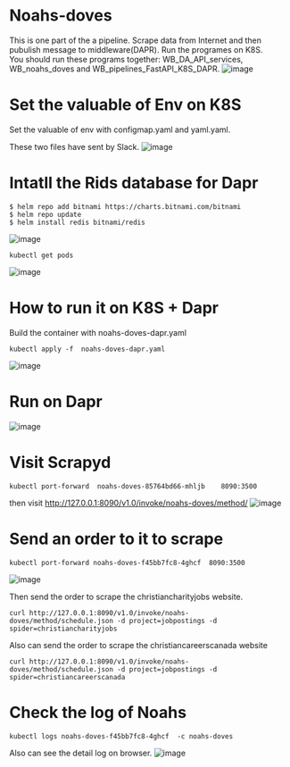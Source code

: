 # Noahs-doves
This is one part of the a pipeline. Scrape data from Internet and then pubulish message to middleware(DAPR). Run the programes on K8S.    
You should run these programs together: WB_DA_API_services, WB_noahs_doves and WB_pipelines_FastAPI_K8S_DAPR.
![image](https://user-images.githubusercontent.com/75282285/150705453-9d2bb368-0747-4761-ace3-a91961d8728f.png)

# Set the valuable of Env on K8S
Set the valuable of env with configmap.yaml and yaml.yaml.

These two files have sent by Slack.
![image](https://user-images.githubusercontent.com/75282285/150704268-caab8678-ec21-41e7-ac92-ef77a663d852.png)

# Intatll the Rids database for Dapr
~~~
$ helm repo add bitnami https://charts.bitnami.com/bitnami
$ helm repo update
$ helm install redis bitnami/redis
~~~
![image](https://user-images.githubusercontent.com/75282285/150704314-d7ec9132-a96b-49e3-a506-a19d92541659.png)

~~~
kubectl get pods
~~~
![image](https://user-images.githubusercontent.com/75282285/150704338-f0a0f5f1-a06e-4aac-ad52-32956c97d819.png)


# How to run it on K8S + Dapr
Build the container with noahs-doves-dapr.yaml
~~~
kubectl apply -f  noahs-doves-dapr.yaml
~~~
![image](https://user-images.githubusercontent.com/75282285/150703819-724024ce-052f-4eb2-9d44-9160d2bff9fd.png)

# Run on Dapr
![image](https://user-images.githubusercontent.com/75282285/150703831-c4deaed3-daf3-4db8-88d3-be36aafa13d3.png)

# Visit Scrapyd
~~~
kubectl port-forward  noahs-doves-85764bd66-mhljb    8090:3500
~~~
then visit http://127.0.0.1:8090/v1.0/invoke/noahs-doves/method/
![image](https://user-images.githubusercontent.com/75282285/150703868-c055b7a3-f89b-44cc-a4d9-bdc0ef8e51cc.png)


# Send an order to it to scrape
~~~
kubectl port-forward noahs-doves-f45bb7fc8-4ghcf  8090:3500
~~~
![image](https://user-images.githubusercontent.com/75282285/150703926-0bad937b-f009-46c2-b139-6de6ee01920a.png)

Then send the order to scrape the christiancharityjobs website.
~~~
curl http://127.0.0.1:8090/v1.0/invoke/noahs-doves/method/schedule.json -d project=jobpostings -d spider=christiancharityjobs
~~~

Also can send the order to scrape the christiancareerscanada website
~~~
curl http://127.0.0.1:8090/v1.0/invoke/noahs-doves/method/schedule.json -d project=jobpostings -d spider=christiancareerscanada
~~~

# Check the log of Noahs
~~~
kubectl logs noahs-doves-f45bb7fc8-4ghcf  -c noahs-doves
~~~
Also can see the detail log on browser.
![image](https://user-images.githubusercontent.com/75282285/150704041-11c32dfe-593e-476f-b2df-f44f919c8cff.png)


